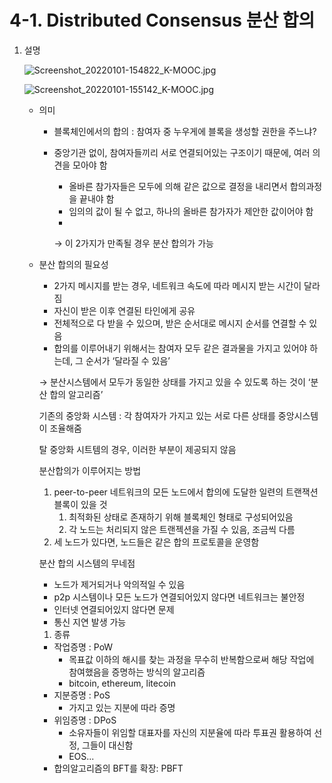 # 4-1. Distributed Consensus 분산 합의

1. 설명
    
    ![Screenshot_20220101-154822_K-MOOC.jpg](4-1%20Distributed%20Consensus%20%E1%84%87%E1%85%AE%E1%86%AB%E1%84%89%E1%85%A1%E1%86%AB%20%E1%84%92%E1%85%A1%E1%86%B8%E1%84%8B%E1%85%B4%20651b18b0f66b4e57bcc372a3ec54079f/Screenshot_20220101-154822_K-MOOC.jpg)
    
    ![Screenshot_20220101-155142_K-MOOC.jpg](4-1%20Distributed%20Consensus%20%E1%84%87%E1%85%AE%E1%86%AB%E1%84%89%E1%85%A1%E1%86%AB%20%E1%84%92%E1%85%A1%E1%86%B8%E1%84%8B%E1%85%B4%20651b18b0f66b4e57bcc372a3ec54079f/Screenshot_20220101-155142_K-MOOC.jpg)
    
    - 의미
        - 블록체인에서의 합의 : 참여자 중 누우게에 블록을 생성할 권한을 주느냐?
        - 중앙기관 없이, 참여자들끼리 서로 연결되어있는 구조이기 때문에, 여러 의견을 모아야 함
            - 올바른 참가자들은 모두에 의해 같은 값으로 결정을 내리면서 합의과정을 끝내야 함
            - 임의의 값이 될 수 없고, 하나의 올바른 참가자가 제안한 값이어야 함
            - 
            
            → 이 2가지가 만족될 경우 분산 합의가 가능 
            
    - 분산 합의의 필요성
        - 2가지 메시지를 받는 경우, 네트워크 속도에 따라 메시지 받는 시간이 달라짐
        - 자신이 받은 이후 연결된 타인에게 공유
        - 전체적으로 다 받을 수 있으며, 받은 순서대로 메시지 순서를 연결할 수 있음
        - 합의를 이루어내기 위해서는 참여자 모두 같은 결과물을 가지고 있어야 하는데, 그 순서가 ‘달라질 수 있음’
        
        → 분산시스템에서 모두가 동일한 상태를 가지고 있을 수 있도록 하는 것이 ‘분산 합의 알고리즘’ 
        
        기존의 중앙화 시스템 : 각 참여자가 가지고 있는 서로 다른 상태를 중앙시스템이 조율해줌
        
        탈 중앙화 시트템의 경우, 이러한 부분이 제공되지 않음
        
        분산합의가 이루어지는 방법
        
        1. peer-to-peer 네트워크의 모든 노드에서 합의에 도달한 일련의 트랜잭션 블록이 있을 것
            1. 최적화된 상태로 존재하기 위해 블록체인 형태로 구성되어있음
            2. 각 노드는 처리되지 않은 트랜젝션을 가질 수 있음, 조금씩 다름
        2. 세 노드가 있다면, 노드들은 같은 합의 프로토콜을 운영함 
        
        분산 합의 시스템의 무네점
        
        - 노드가 제거되거나 악의적일 수 있음
        - p2p 시스템이나 모든 노드가 연결되어있지 않다면 네트워크는 불안정
        - 인터넷 연결되어있지 않다면 문제
        - 통신 지연 발생 가능
        
        1. 종류 
        - 작업증명 : PoW
            - 목표값 이하의 해시를 찾는 과정을 무수히 반복함으로써 해당 작업에 참여했음을 증명하는 방식의 알고리즘
            - bitcoin, ethereum, litecoin
        - 지분증명 : PoS
            - 가지고 있는 지분에 따라 증명
        - 위임증명 : DPoS
            - 소유자들이 위임할 대표자를 자신의 지분율에 따라 투표권 활용하여 선정, 그들이 대신함
            - EOS...
        - 합의알고리즘의 BFT를 확장: PBFT